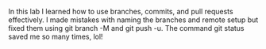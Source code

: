 In this lab I learned how to use branches, commits, and pull requests effectively.
I made mistakes with naming the branches and remote setup but fixed them using git branch -M and git push -u.
The command git status saved me so many times, lol!
